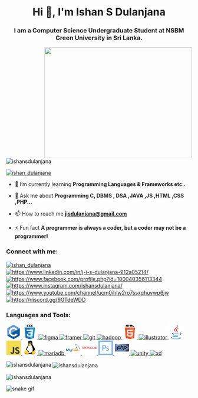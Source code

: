 <h1 align="center">Hi 👋, I'm Ishan S Dulanjana</h1>
<h3 align="center">I am a Computer Science Undergraduate Student at NSBM Green University in Sri Lanka.</h3>
<p><img align="right" src="https://cdn.dribbble.com/users/99287/screenshots/3839839/work_work_work.gif" width="400" height="300" /></p>

<p align="left"> <img src="https://komarev.com/ghpvc/?username=ishansdulanjana&label=Profile%20views&color=0e75b6&style=flat" alt="ishansdulanjana" /> </p>

<p align="left"> <a href="https://twitter.com/ishan_dulanjana" target="blank"><img src="https://img.shields.io/twitter/follow/ishan_dulanjana?logo=twitter&style=for-the-badge" alt="ishan_dulanjana" /></a> </p>

- 🌱 I’m currently learning **Programming Languages & Frameworks etc..**

- 💬 Ask me about **Programming C, DBMS , DSA ,JAVA ,JS ,HTML ,CSS ,PHP...**

- 📫 How to reach me **jisdulanjana@gmail.com**

- ⚡ Fun fact **A programmer is always a coder, but a coder may not be a programmer!**

<h3 align="left">Connect with me:</h3>
<p align="left">
<a href="https://twitter.com/ishan_dulanjana" target="blank"><img align="center" src="https://raw.githubusercontent.com/rahuldkjain/github-profile-readme-generator/master/src/images/icons/Social/twitter.svg" alt="ishan_dulanjana" height="30" width="40" /></a>
<a href="https://www.linkedin.com/in/j-i-s-dulanjana-912a05214/" target="blank"><img align="center" src="https://raw.githubusercontent.com/rahuldkjain/github-profile-readme-generator/master/src/images/icons/Social/linked-in-alt.svg" alt="https://www.linkedin.com/in/j-i-s-dulanjana-912a05214/" height="30" width="40" /></a>
<a href="https://www.facebook.com/profile.php?id=100040356113344" target="blank"><img align="center" src="https://raw.githubusercontent.com/rahuldkjain/github-profile-readme-generator/master/src/images/icons/Social/facebook.svg" alt="https://www.facebook.com/profile.php?id=100040356113344" height="30" width="40" /></a>
<a href="https://instagram.com/https://www.instagram.com/ishansdulanjana/" target="blank"><img align="center" src="https://raw.githubusercontent.com/rahuldkjain/github-profile-readme-generator/master/src/images/icons/Social/instagram.svg" alt="https://www.instagram.com/ishansdulanjana/" height="30" width="40" /></a>
<a href="https://www.youtube.com/c/https://www.youtube.com/channel/ucm0ihiw2ro7ssxqhuvwp6jw" target="blank"><img align="center" src="https://raw.githubusercontent.com/rahuldkjain/github-profile-readme-generator/master/src/images/icons/Social/youtube.svg" alt="https://www.youtube.com/channel/ucm0ihiw2ro7ssxqhuvwp6jw" height="30" width="40" /></a>
<a href="https://discord.gg/https://discord.gg/9GTdeWDD" target="blank"><img align="center" src="https://raw.githubusercontent.com/rahuldkjain/github-profile-readme-generator/master/src/images/icons/Social/discord.svg" alt="https://discord.gg/9GTdeWDD" height="30" width="40" /></a>
</p>

<h3 align="left">Languages and Tools:</h3>
<p align="left"> <a href="https://www.cprogramming.com/" target="_blank" rel="noreferrer"> <img src="https://raw.githubusercontent.com/devicons/devicon/master/icons/c/c-original.svg" alt="c" width="40" height="40"/> </a> <a href="https://www.w3schools.com/css/" target="_blank" rel="noreferrer"> <img src="https://raw.githubusercontent.com/devicons/devicon/master/icons/css3/css3-original-wordmark.svg" alt="css3" width="40" height="40"/> </a> <a href="https://www.figma.com/" target="_blank" rel="noreferrer"> <img src="https://www.vectorlogo.zone/logos/figma/figma-icon.svg" alt="figma" width="40" height="40"/> </a> <a href="https://www.framer.com/" target="_blank" rel="noreferrer"> <img src="https://www.vectorlogo.zone/logos/framer/framer-icon.svg" alt="framer" width="40" height="40"/> </a> <a href="https://git-scm.com/" target="_blank" rel="noreferrer"> <img src="https://www.vectorlogo.zone/logos/git-scm/git-scm-icon.svg" alt="git" width="40" height="40"/> </a> <a href="https://hadoop.apache.org/" target="_blank" rel="noreferrer"> <img src="https://www.vectorlogo.zone/logos/apache_hadoop/apache_hadoop-icon.svg" alt="hadoop" width="40" height="40"/> </a> <a href="https://www.w3.org/html/" target="_blank" rel="noreferrer"> <img src="https://raw.githubusercontent.com/devicons/devicon/master/icons/html5/html5-original-wordmark.svg" alt="html5" width="40" height="40"/> </a> <a href="https://www.adobe.com/in/products/illustrator.html" target="_blank" rel="noreferrer"> <img src="https://www.vectorlogo.zone/logos/adobe_illustrator/adobe_illustrator-icon.svg" alt="illustrator" width="40" height="40"/> </a> <a href="https://www.java.com" target="_blank" rel="noreferrer"> <img src="https://raw.githubusercontent.com/devicons/devicon/master/icons/java/java-original.svg" alt="java" width="40" height="40"/> </a> <a href="https://developer.mozilla.org/en-US/docs/Web/JavaScript" target="_blank" rel="noreferrer"> <img src="https://raw.githubusercontent.com/devicons/devicon/master/icons/javascript/javascript-original.svg" alt="javascript" width="40" height="40"/> </a> <a href="https://www.linux.org/" target="_blank" rel="noreferrer"> <img src="https://raw.githubusercontent.com/devicons/devicon/master/icons/linux/linux-original.svg" alt="linux" width="40" height="40"/> </a> <a href="https://mariadb.org/" target="_blank" rel="noreferrer"> <img src="https://www.vectorlogo.zone/logos/mariadb/mariadb-icon.svg" alt="mariadb" width="40" height="40"/> </a> <a href="https://www.mysql.com/" target="_blank" rel="noreferrer"> <img src="https://raw.githubusercontent.com/devicons/devicon/master/icons/mysql/mysql-original-wordmark.svg" alt="mysql" width="40" height="40"/> </a> <a href="https://www.oracle.com/" target="_blank" rel="noreferrer"> <img src="https://raw.githubusercontent.com/devicons/devicon/master/icons/oracle/oracle-original.svg" alt="oracle" width="40" height="40"/> </a> <a href="https://www.photoshop.com/en" target="_blank" rel="noreferrer"> <img src="https://raw.githubusercontent.com/devicons/devicon/master/icons/photoshop/photoshop-line.svg" alt="photoshop" width="40" height="40"/> </a> <a href="https://www.php.net" target="_blank" rel="noreferrer"> <img src="https://raw.githubusercontent.com/devicons/devicon/master/icons/php/php-original.svg" alt="php" width="40" height="40"/> </a> <a href="https://unity.com/" target="_blank" rel="noreferrer"> <img src="https://www.vectorlogo.zone/logos/unity3d/unity3d-icon.svg" alt="unity" width="40" height="40"/> </a> <a href="https://www.adobe.com/products/xd.html" target="_blank" rel="noreferrer"> <img src="https://cdn.worldvectorlogo.com/logos/adobe-xd.svg" alt="xd" width="40" height="40"/> </a> </p>

<p><img align="left" src="https://github-readme-stats.vercel.app/api/top-langs?username=ishansdulanjana&show_icons=true&locale=en&layout=compact" alt="ishansdulanjana" /></p>

<p>&nbsp;<img align="center" src="https://github-readme-stats.vercel.app/api?username=ishansdulanjana&show_icons=true&locale=en" alt="ishansdulanjana" /></p>

<p><img align="center" src="https://github-readme-streak-stats.herokuapp.com/?user=ishansdulanjana&" alt="ishansdulanjana" /></p>

![snake gif](https://github.com/IshanSDulanjana/IshanSDulanjana/blob/output/github-contribution-grid-snake.svg)
